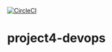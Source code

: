 [![CircleCI](https://circleci.com/gh/nulladams/project4-devops/tree/master.svg?style=svg)](https://circleci.com/gh/nulladams/project4-devops/tree/master)

# project4-devops

